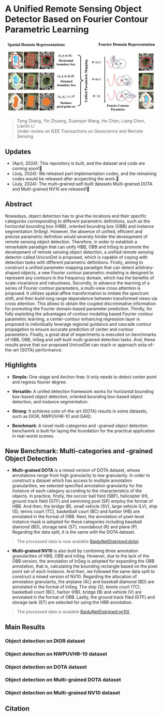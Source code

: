 # A Unified Remote Sensing Object Detector Based on Fourier Contour Parametric Learning
![](docs/framework.png)         
> Tong Zhang, Yin Zhuang, Guanqun Wang, He Chen, Liang Chen, Lianlin Li      
> Under review on IEEE Transactions on Geoscience and Remote Sensing

## Updates

 - (April, 2024): This repository is built, and the dataset and code are coming soon!🚀
 - (July, 2024): We released part implementation codes, and the remaining codes would be released after accpecting the work.🌟
 - (July, 2024): The multi-grained self-built datasets Multi-grained DOTA and Multi-grained NV10 are released!🌟

## Abstract 
Nowadays, object detection has to give the locations and their specific categories corresponding to different parametric definitions, such as the horizontal bounding box (HBB), oriented bounding box (OBB) and instance segmentation (InSeg). However, the absence of unified, efficient and precise parametric definition would severely hinder the development of remote sensing object detection. Therefore, in order to establish a remarkable paradigm that can unify HBB, OBB and InSeg to promote the development of remote sensing object detection, a unified remote sensing detector called UniconDet is proposed, which is capable of coping with detection tasks with different parametric definitions. Firstly, aiming to construct a unified parameter mapping paradigm that can detect arbitrary-shaped objects, a new Fourier contour parametric modeling is designed to represent any contours in the frequency domain, which has the benefits of scale-invariance and robustness. Secondly, to advance the learning of a series of Fourier contour parameters, a multi-view cross attention is proposed. It utilizes spatial affine transformation to imitate the spectrum shift, and then build long range dependence between transformed views via cross attention. This allows to obtain the coupled discriminative information for promoting the Fourier domain-based parameter prediction. Thirdly, for fully exploiting the advantages of contour modeling based Fourier contour parametric learning, a center-contour enhancing regression layer is proposed to individually leverage regional guidance and cascade contour propagation to ensure accurate prediction of center and contour parameters. Finally, a great deal of experiments is executed on benchmarks of HBB, OBB, InSeg and self-built multi-grained detection tasks. And, these results prove that our proposed UniconDet can reach or approach sota-of-the-art (SOTA) performance.


## Highlights

- **Simple:** One-stage and Anchor-free: It only needs to detect center point and regress fourier degree.

- **Versatile:** A unifed detection framework works for horizontal bounding box-based object detection, oriented bounding box-based object detection, and instance segmentation.

- **Strong**: It achieves sota-of-the-art (SOTA) results in some datasets, such as DIOR, NWPUVHR-10 and iSAID.

- **Benchmark**: A novel multi-categories and -grained object detection benchamrk is built for laying the foundation for the practical application in real-world scenes.

## New Benchmark: Multi-categories and -grained Object Detection
- **Multi-grained DOTA**  is a mixed version of DOTA dataset, whose annotations range from high granularity to low granularity. In order to construct a dataset which has access to multiple annotation granularities, we selected specified annotation granularity for the instance of each category according to the characteristics of the objects. In practice, firstly, the soccer ball field (SBF), helicopter (H), ground track field (GTF) and swimming pool (SP) employ the format of HBB. And then, the bridge (B), small vehicle (SV), large vehicle (LV), ship (S), tennis court (TC), basketball court (BC) and harbor (HB) are annotated in the format of OBB. Next, the annotation of pixel-level instance mask is adopted for these categories including baseball diamond (BD), storage tank (ST), roundabout (R) and plane (P). Regarding the data split, it is the same with the DOTA dataset.
> The processed data is now avaiable [BaiduNetDisk(pwd:dota)](https://pan.baidu.com/s/15QNkOxCBoCMW_ovH0OQjOg).

- **Multi-grained NV10**  is also built by combining three annotation granularities of HBB, OBB and InSeg. However, due to the lack of the OBB version, the annotation of InSeg is adopted for expanding the OBB annotation, that is, calculating the bounding rectangle based on the pixel point set of each instance. And then, we followed the same data split to construct a mixed version of NV10. Regarding the allocation of annotation granularity, the airplane (AL) and baseball diamond (BD) are annotated in the format of InSeg. The ship (S), tennis court (TC), basketball court (BC), harbor (HB), bridge (B) and vehicle (V) are annotated in the format of OBB. Lastly, the ground track filed (GTF) and storage tank (ST) are selected for using the HBB annotation. 
> The processed data is avaiable [BaiduNetDisk(pwd:nv10)](https://pan.baidu.com/s/1qK5nOhttiZ0Y6cE4hHajSg).


## Main Results
### Object detection on DIOR dataset

### Object detection on NWPUVHR-10 dataset

### Object detection on DOTA dataset

### Object detection on Multi-grained DOTA dataset

### Object detection on Multi-grained NV10 dataset


## Citation

